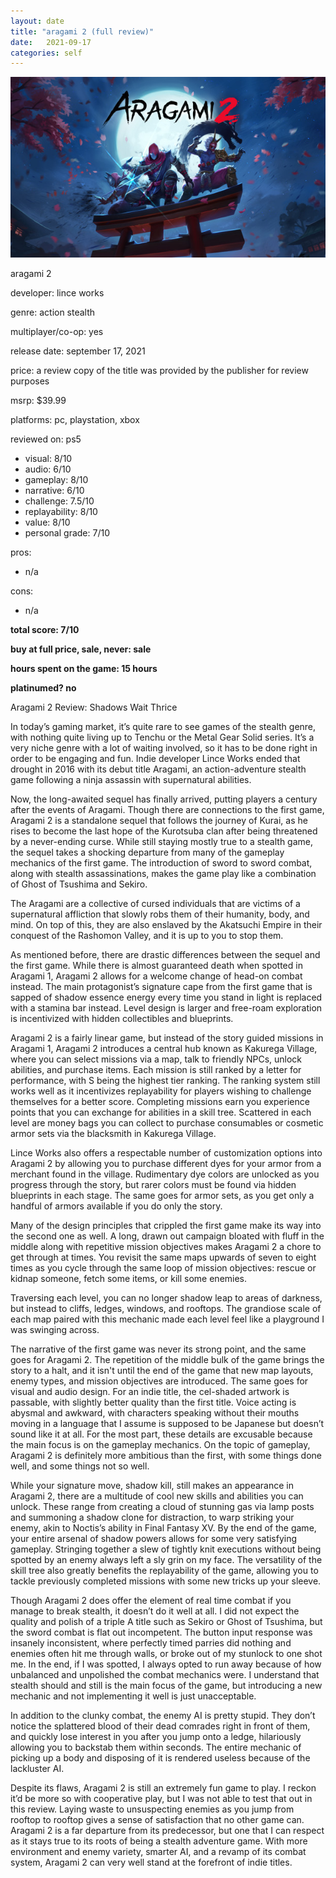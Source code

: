 ```yaml
---
layout: date
title: "aragami 2 (full review)"
date:   2021-09-17
categories: self
---
```


![mos](/assets/img/aragami2.jpg)

aragami 2

developer: lince works

genre: action stealth

multiplayer/co-op: yes

release date: september 17, 2021

price: a review copy of the title was provided by the publisher for review purposes

msrp: $39.99

platforms: pc, playstation, xbox

reviewed on: ps5

- visual: 8/10
- audio: 6/10
- gameplay: 8/10
- narrative: 6/10
- challenge: 7.5/10
- replayability: 8/10
- value: 8/10
- personal grade: 7/10

pros:
- n/a

cons:
- n/a

**total score: 7/10**

**buy at full price, sale, never: sale**

**hours spent on the game: 15 hours**

**platinumed? no**

Aragami 2 Review: Shadows Wait Thrice

In today’s gaming market, it’s quite rare to see games of the stealth genre, with nothing quite living up to Tenchu or the Metal Gear Solid series. It’s a very niche genre with a lot of waiting involved, so it has to be done right in order to be engaging and fun. Indie developer Lince Works ended that drought in 2016 with its debut title Aragami, an action-adventure stealth game following a ninja assassin with supernatural abilities. 

Now, the long-awaited sequel has finally arrived, putting players a century after the events of Aragami. Though there are connections to the first game, Aragami 2 is a standalone sequel that follows the journey of Kurai, as he rises to become the last hope of the Kurotsuba clan after being threatened by a never-ending curse. While still staying mostly true to a stealth game, the sequel takes a shocking departure from many of the gameplay mechanics of the first game. The introduction of sword to sword combat, along with stealth assassinations, makes the game play like a combination of Ghost of Tsushima and Sekiro.

The Aragami are a collective of cursed individuals that are victims of a supernatural affliction that slowly robs them of their humanity, body, and mind. On top of this, they are also enslaved by the Akatsuchi Empire in their conquest of the Rashomon Valley, and it is up to you to stop them.

As mentioned before, there are drastic differences between the sequel and the first game. While there is almost guaranteed death when spotted in Aragami 1, Aragami 2 allows for a welcome change of head-on combat instead. The main protagonist’s signature cape from the first game that is sapped of shadow essence energy every time you stand in light is replaced with a stamina bar instead. Level design is larger and free-roam exploration is incentivized with hidden collectibles and blueprints. 

Aragami 2 is a fairly linear game, but instead of the story guided missions in Aragami 1, Aragami 2 introduces a central hub known as Kakurega Village, where you can select missions via a map, talk to friendly NPCs, unlock abilities, and purchase items. Each mission is still ranked by a letter for performance, with S being the highest tier ranking. The ranking system still works well as it incentivizes replayability for players wishing to challenge themselves for a better score. Completing missions earn you experience points that you can exchange for abilities in a skill tree. Scattered in each level are money bags you can collect to purchase consumables or cosmetic armor sets via the blacksmith in Kakurega Village. 

Lince Works also offers a respectable number of customization options into Aragami 2 by allowing you to purchase different dyes for your armor from a merchant found in the village. Rudimentary dye colors are unlocked as you progress through the story, but rarer colors must be found via hidden blueprints in each stage. The same goes for armor sets, as you get only a handful of armors available if you do only the story.

Many of the design principles that crippled the first game make its way into the second one as well. A long, drawn out campaign bloated with fluff in the middle along with repetitive mission objectives makes Aragami 2 a chore to get through at times. You revisit the same maps upwards of seven to eight times as you cycle through the same loop of mission objectives: rescue or kidnap someone, fetch some items, or kill some enemies. 

Traversing each level, you can no longer shadow leap to areas of darkness, but instead to cliffs, ledges, windows, and rooftops. The grandiose scale of each map paired with this mechanic made each level feel like a playground I was swinging across.

The narrative of the first game was never its strong point, and the same goes for Aragami 2. The repetition of the middle bulk of the game brings the story to a halt, and it isn't until the end of the game that new map layouts, enemy types, and mission objectives are introduced. The same goes for visual and audio design. For an indie title, the cel-shaded artwork is passable, with slightly better quality than the first title. Voice acting is abysmal and awkward, with characters speaking without their mouths moving in a language that I assume is supposed to be Japanese but doesn’t sound like it at all. For the most part, these details are excusable because the main focus is on the gameplay mechanics. On the topic of gameplay, Aragami 2 is definitely more ambitious than the first, with some things done well, and some things not so well.

While your signature move, shadow kill, still makes an appearance in Aragami 2, there are a multitude of cool new skills and abilities you can unlock. These range from creating a cloud of stunning gas via lamp posts and summoning a shadow clone for distraction, to warp striking your enemy, akin to Noctis’s ability in Final Fantasy XV. By the end of the game, your entire arsenal of shadow powers allows for some very satisfying gameplay. Stringing together a slew of tightly knit executions without being spotted by an enemy always left a sly grin on my face. The versatility of the skill tree also greatly benefits the replayability of the game, allowing you to tackle previously completed missions with some new tricks up your sleeve.

Though Aragami 2 does offer the element of real time combat if you manage to break stealth, it doesn’t do it well at all. I did not expect the quality and polish of a triple A title such as Sekiro or Ghost of Tsushima, but the sword combat is flat out incompetent. The button input response was insanely inconsistent, where perfectly timed parries did nothing and enemies often hit me through walls, or broke out of my stunlock to one shot me. In the end, if I was spotted, I always opted to run away because of how unbalanced and unpolished the combat mechanics were. I understand that stealth should and still is the main focus of the game, but introducing a new mechanic and not implementing it well is just unacceptable.

In addition to the clunky combat, the enemy AI is pretty stupid. They don’t notice the splattered blood of their dead comrades right in front of them, and quickly lose interest in you after you jump onto a ledge, hilariously allowing you to backstab them within seconds. The entire mechanic of picking up a body and disposing of it is rendered useless because of the lackluster AI.

Despite its flaws, Aragami 2 is still an extremely fun game to play. I reckon it’d be more so with cooperative play, but I was not able to test that out in this review. Laying waste to unsuspecting enemies as you jump from rooftop to rooftop gives a sense of satisfaction that no other game can. Aragami 2 is a far departure from its predecessor, but one that I can respect as it stays true to its roots of being a stealth adventure game. With more environment and enemy variety, smarter AI, and a revamp of its combat system, Aragami 2 can very well stand at the forefront of indie titles.